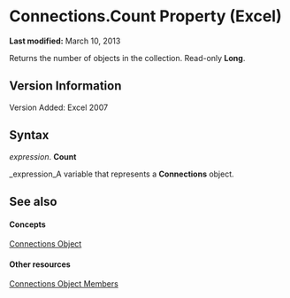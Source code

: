 
# Connections.Count Property (Excel)

 **Last modified:** March 10, 2013

Returns the number of objects in the collection. Read-only  **Long**.

## Version Information

Version Added: Excel 2007 


## Syntax

 _expression_. **Count**

 _expression_A variable that represents a  **Connections** object.


## See also


#### Concepts


 [Connections Object](3320b1cc-2f9d-805e-e506-27164b38d413.md)
#### Other resources


 [Connections Object Members](f6f7cbb6-4763-443a-56d8-2787cb067b8b.md)
